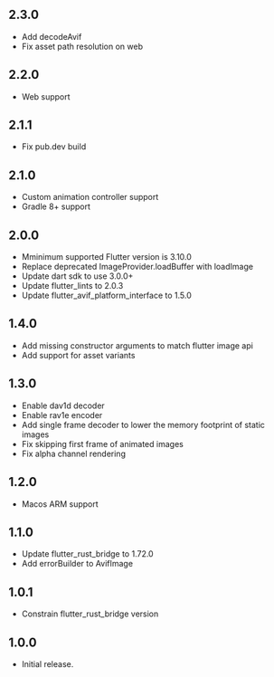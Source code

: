 ## 2.3.0

* Add decodeAvif
* Fix asset path resolution on web

## 2.2.0

* Web support

## 2.1.1

* Fix pub.dev build

## 2.1.0

* Custom animation controller support
* Gradle 8+ support

## 2.0.0

* Mminimum supported Flutter version is 3.10.0
* Replace deprecated ImageProvider.loadBuffer with loadImage
* Update dart sdk to use 3.0.0+
* Update flutter_lints to 2.0.3
* Update flutter_avif_platform_interface to 1.5.0

## 1.4.0

* Add missing constructor arguments to match flutter image api
* Add support for asset variants

## 1.3.0

* Enable dav1d decoder
* Enable rav1e encoder
* Add single frame decoder to lower the memory footprint of static images
* Fix skipping first frame of animated images
* Fix alpha channel rendering

## 1.2.0

* Macos ARM support

## 1.1.0

* Update flutter_rust_bridge to 1.72.0
* Add errorBuilder to AvifImage

## 1.0.1

* Constrain flutter_rust_bridge version

## 1.0.0

* Initial release.
